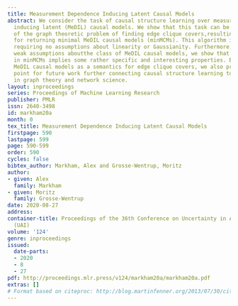 ```yaml
---
title: Measurement Dependence Inducing Latent Causal Models
abstract: We consider the task of causal structure learning over measurement dependence
  inducing latent (MeDIL) causal models. We show that this task can be framed in terms
  of the graph theoretic problem of finding edge clique covers,resulting in an algorithm
  for returning minimal MeDIL causal models (minMCMs). This algorithm is non-parametric,
  requiring no assumptions about linearity or Gaussianity. Furthermore, despite rather
  weak assumptions aboutthe class of MeDIL causal models, we show that minimality
  in minMCMs implies some rather specific and interesting properties. By establishing
  MeDIL causal models as a semantics for edge clique covers, we also provide a starting
  point for future work further connecting causal structure learning to developments
  in graph theory and network science.
layout: inproceedings
series: Proceedings of Machine Learning Research
publisher: PMLR
issn: 2640-3498
id: markham20a
month: 0
tex_title: Measurement Dependence Inducing Latent Causal Models
firstpage: 590
lastpage: 599
page: 590-599
order: 590
cycles: false
bibtex_author: Markham, Alex and Grosse-Wentrup, Moritz
author:
- given: Alex
  family: Markham
- given: Moritz
  family: Grosse-Wentrup
date: 2020-08-27
address: 
container-title: Proceedings of the 36th Conference on Uncertainty in Artificial Intelligence
  (UAI)
volume: '124'
genre: inproceedings
issued:
  date-parts:
  - 2020
  - 8
  - 27
pdf: http://proceedings.mlr.press/v124/markham20a/markham20a.pdf
extras: []
# Format based on citeproc: http://blog.martinfenner.org/2013/07/30/citeproc-yaml-for-bibliographies/
---
```


